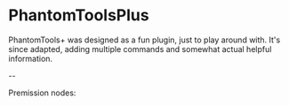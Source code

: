 # PhantomToolsPlus

PhantomTools+ was designed as a fun plugin, just to play around with.  It's since adapted, adding multiple commands and somewhat actual helpful information.

--

Premission nodes:
<TO DO>
